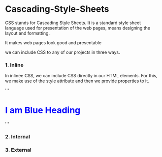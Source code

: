 # Cascading-Style-Sheets
CSS stands for Cascading Style Sheets. It is a standard style sheet language used for presentation of the web pages, means designing the layout and formatting.

It makes web pages look good and presentable

we can include CSS to any of our projects in three ways.

### 1. Inline

In inlinee CSS, we can include CSS directly in our HTML elements. For this, we make use of the style attribute and then we provide properties to it.

'''<h1 style="color: blue;">I am Blue Heading</h1>'''

### 2. Internal
### 3. External


